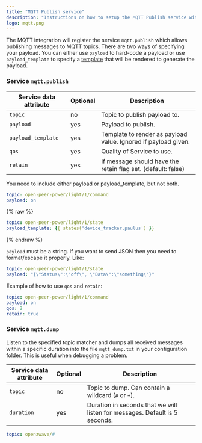 ```yaml
---
title: "MQTT Publish service"
description: "Instructions on how to setup the MQTT Publish service within Open Peer Power."
logo: mqtt.png
---
```


The MQTT integration will register the service `mqtt.publish` which allows publishing messages to MQTT topics. There are two ways of specifying your payload. You can either use `payload` to hard-code a payload or use `payload_template` to specify a [template](/topics/templating/) that will be rendered to generate the payload.

### Service `mqtt.publish`

| Service data attribute | Optional | Description |
| ---------------------- | -------- | ----------- |
| `topic` | no | Topic to publish payload to.
| `payload` | yes | Payload to publish.
| `payload_template` | yes | Template to render as payload value. Ignored if payload given.
| `qos` | yes | Quality of Service to use.
| `retain` | yes | If message should have the retain flag set. (default: false)

<div class='note'>
You need to include either payload or payload_template, but not both.
</div>

```yaml
topic: open-peer-power/light/1/command
payload: on
```

{% raw %}
```yaml
topic: open-peer-power/light/1/state
payload_template: {{ states('device_tracker.paulus') }}
```
{% endraw %}

`payload` must be a string. If you want to send JSON then you need to format/escape it properly. Like:

```yaml
topic: open-peer-power/light/1/state
payload: "{\"Status\":\"off\", \"Data\":\"something\"}"
```

Example of how to use `qos` and `retain`:

```yaml
topic: open-peer-power/light/1/command
payload: on
qos: 2
retain: true
```

### Service `mqtt.dump`

Listen to the specified topic matcher and dumps all received messages within a specific duration into the file `mqtt_dump.txt` in your configuration folder. This is useful when debugging a problem.

| Service data attribute | Optional | Description |
| ---------------------- | -------- | ----------- |
| `topic` | no | Topic to dump. Can contain a wildcard (`#` or `+`).
| `duration` | yes | Duration in seconds that we will listen for messages. Default is 5 seconds.

```yaml
topic: openzwave/#
```
